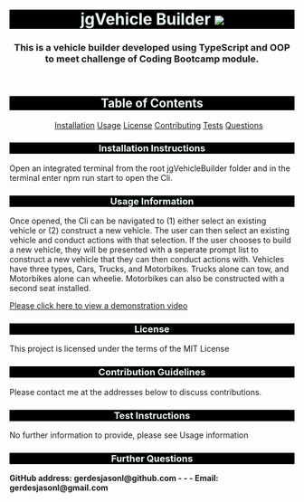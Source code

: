 <!DOCTYPE html>
<html lang="en">
<head>
    <meta charset="UTF-8">
    <meta name="viewport" content="width=device-width, initial-scale=1.0">
    <title>Document</title>
</head>
<header>
 <h1 style="background-color: black;text-align: center;color:azure;">  jgVehicle Builder  <img src='https://img.shields.io/badge/License-MIT-yellow.svg'>  </h1>
 <h3 style="text-align: center" id="projDesc">This is a vehicle builder developed using TypeScript and OOP to meet challenge of Coding Bootcamp module.</h3>
 
</header>
<body>
    <h2 style="background-color: black;text-align: center;color:azure;">Table of Contents</h2>
    <ul id="tableContents" style="text-align: center">
        <a href="#installation">Installation</a>
        <a href="#usage">Usage</a>
        <a href="#license">License</a>
        <a href="#contribGuide">Contributing</a>
        <a href="#tests">Tests</a>
        <a href="#questions">Questions</a>
    </ul>
    <h3 style="background-color: black;text-align: center;color:azure;" id="installation">Installation Instructions</h3>
    <p id="installEntry">Open an integrated terminal from the root jgVehicleBuilder folder and in the terminal enter npm run start to open the Cli.</p>
    <h3 style="background-color: black;text-align: center;color:azure;" id="usage">Usage Information</h3>
    <p id="usageEntry">Once opened, the Cli can be navigated to (1) either select an existing vehicle or (2) construct a new vehicle. The user can then select an existing vehicle and conduct actions with that selection.  If the user chooses to build a new vehicle, they will be presented with a seperate prompt list to construct a new vehicle that they can then conduct actions with. Vehicles have three types, Cars, Trucks, and Motorbikes. Trucks alone can tow, and Motorbikes alone can wheelie. Motorbikes can also be constructed with a second seat installed. </p>
    <a href = "https://drive.google.com/file/d/1F-5p13V00cHkNNPh-vqwnjbvI2Q0oQ59/view"> Please click here to view a demonstration video </a>
    <h3 style="background-color: black;text-align: center;color:azure;" id="license">License</h3>
    <p id="licenseEntry">This project is licensed under the terms of the MIT License</p>
    <h3 style="background-color: black;text-align: center;color:azure;" id="contribGuide">Contribution Guidelines</h3>
    <p id="contribEntry">Please contact me at the addresses below to discuss contributions.</p>
    <h3 style="background-color: black;text-align: center;color:azure;" id="tests">Test Instructions</h3>
    <p id="testsEntry">No further information to provide, please see Usage information</p>
    <h3 style="background-color: black;text-align: center;color:azure;" id="questions">Further Questions</h3>
    <p style="font-weight: bold" id="questionsEntry">GitHub address: gerdesjasonl@github.com - - - Email: gerdesjasonl@gmail.com</p>
</body>
<footer>

</footer>

</html>